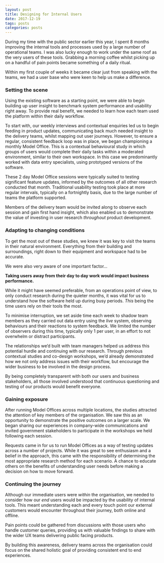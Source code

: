 ```yaml
---
layout: post
title: Designing for Internal Users
date: 2017-12-19
tags: posts
categories: posts
---
```


During my time with the public sector earlier this year, I spent 8 months improving the internal tools and processes used by a large number of operational teams. I was also lucky enough to work under the same roof as the very users of these tools. Grabbing a morning coffee whilst picking up on a handful of pain points became something of a daily ritual.

Within my first couple of weeks it became clear just from speaking with the teams, we had a user base who were keen to help us make a difference.


### Setting the scene

Using the existing software as a starting point, we were able to begin building up user insight to benchmark system performance and usability right away. To provide real benefit, we needed to learn how each team used the platform within their daily workflow.

To start with, our weekly interviews and contextual enquiries led us to begin feeding in product updates, communicating back much needed insight to the delivery teams, whilst mapping out user journeys. However, to ensure a regular, consistent feedback loop was in place, we began championing a monthly Model Office. This is a contextual behavioural study in which groups of users would complete their daily tasks within a moderated environment, similar to their own workspace. In this case we predominantly worked with data entry specialists, using prototyped versions of the software.

These 2 day Model Office sessions were typically suited to testing significant feature updates, informed by the outcomes of all other research conducted that month. Traditional usability testing took place at more regular intervals, typically on a fortnightly basis, due to the large number of teams the platform supported.

Members of the delivery team would be invited along to observe each session and gain first hand insight, which also enabled us to demonstrate the value of investing in user research *throughout* product development.


### Adapting to changing conditions

To get the most out of these studies, we knew it was key to visit the teams in their natural environment. Everything from their building and surroundings, right down to their equipment and workspace had to be accurate.

We were also very aware of one important factor…

**Taking users away from their day to day work would impact business performance.**

While it might have seemed preferable, from an operations point of view, to only conduct research during the quieter months, it was vital for us to understand how the software held up during busy periods. *This* being the time users rely on their tools the most.

To minimise interruption, we set aside time each week to shadow team members as they carried out data entry using the *live* system, observing behaviours and their reactions to system feedback. We limited the number of observers during this time, typically only 1 per user, in an effort to not overwhelm or distract participants.

The relationships we’d built with team managers helped us address this potential hurdle and continuing with our research. Through previous contextual studies and co-design workshops, we’d already demonstrated how we not only address issues with their workflow, but encourage the wider business to be involved in the design process.

By being completely transparent with both our users and business stakeholders, all those involved understood that continuous questioning and testing of our products would benefit everyone.


### Gaining exposure

After running Model Offices across multiple locations, the studies attracted the attention of key members of the organisation. We saw this as an opportunity to demonstrate the positive outcomes on a larger scale. We began sharing our experiences in company-wide communications and invited government stakeholders to participate in the workshops we held following each session.

Requests came in for us to run Model Offices as a way of testing updates across a number of projects. While it was great to see enthusiasm and a belief in the approach, this came with the responsibility of determining the most appropriate research method for each scenario. A chance to educate others on the benefits of understanding user needs before making a decision on how to move forward.


### Continuing the journey

Although our immediate users were *within* the organisation, we needed to consider how our *end* users would be impacted by the usability of internal tools. This meant understanding each and every touch point our external customers would encounter throughout their journey, both online and offline.

Pain points could be gathered from discussions with those users who handle customer queries, providing us with valuable findings to share with the wider UX teams delivering public facing products. 

By building this awareness, delivery teams across the organisation could focus on the shared holistic goal of providing consistent end to end experiences.